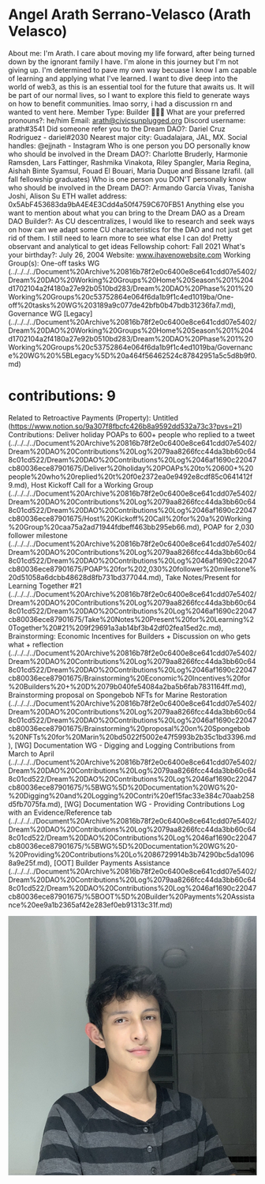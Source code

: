 # Angel Arath Serrano-Velasco (Arath Velasco)

About me: I'm Arath. I care about moving my life forward, after being turned down by the ignorant family I have. I'm alone in this journey but I'm not giving up. I'm determined to pave my own way becuase I know I am capable of learning and applying what I've learned.  I want to dive deep into the world of web3, as this is an essential tool for the future that awaits us. It will be part of our normal lives, so I want to explore this field to generate ways on how to benefit communities. lmao sorry, i had a discussion rn and wanted to vent here.
Member Type: Builder 👷🏾‍♀️
What are your preferred pronouns?: he/him
Email: arath@civicsunplugged.org
Discord username: arath#3541
Did someone refer you to the Dream DAO?: Dariel Cruz Rodriguez - dariel#2030
Nearest major city: Guadalajara, JAL, MX.
Social handles: @ejjnath - Instagram
Who is one person you DO personally know who should be involved in the Dream DAO?: Charlotte Bruderly, Harmonie Ramsden, Lars Fattinger, Rashmika Vinakota, Riley Spangler, Maria Regina, Aishah Binte Syamsul, Fouad El Bouari, Maria Duque and Bissane Izrafil. (all fall fellowship graduates)
Who is one person you DON'T personally know who should be involved in the Dream DAO?: Armando García Vivas, Tanisha Joshi, Alison Su
ETH wallet address: 0x5AbF453683da9bA4E4E3Cdd4a50f4759C670FB51
Anything else you want to mention about what you can bring to the Dream DAO as a Dream DAO Builder?: As CU descentralizes, I would like to research and seek ways on how can we adapt some CU characteristics for the DAO and not just get rid of them. I still need to learn more to see what else I can do! Pretty observant and analytical to get ideas
Fellowship cohort: Fall 2021
What's your birthday?: July 26, 2004
Website: www.ihavenowebsite.com
Working Group(s): One-off tasks WG (../../../../Document%20Archive%20816b78f2e0c6400e8ce641cdd07e5402/Dream%20DAO%20Working%20Groups%20Home%20Season%201%204d1702104a2f4180a27e92b0510bd283/Dream%20DAO%20Phase%201%20Working%20Groups%20c53752864e064f6da1b9f1c4ed1019ba/One-off%20tasks%20WG%203189a9c077de42bfb0b47bdb31236fa7.md), Governance WG [Legacy] (../../../../Document%20Archive%20816b78f2e0c6400e8ce641cdd07e5402/Dream%20DAO%20Working%20Groups%20Home%20Season%201%204d1702104a2f4180a27e92b0510bd283/Dream%20DAO%20Phase%201%20Working%20Groups%20c53752864e064f6da1b9f1c4ed1019ba/Governance%20WG%20%5BLegacy%5D%20a464f56462524c87842951a5c5d8b9f0.md)
# contributions: 9
Related to Retroactive Payments (Property): Untitled (https://www.notion.so/9a307f8fbcfc426b8a9592dd532a73c3?pvs=21)
Contributions: Deliver holiday POAPs to 600+ people who replied to a tweet (../../../../Document%20Archive%20816b78f2e0c6400e8ce641cdd07e5402/Dream%20DAO%20Contributions%20Log%2079aa8266fcc44da3bb60c648c01cd522/Dream%20DAO%20Contributions%20Log%2046af1690c22047cb80036ece87901675/Deliver%20holiday%20POAPs%20to%20600+%20people%20who%20replied%20t%20f0e2372ea0e9492e8cdf85c0641412f9.md), Host Kickoff Call for a Working Group (../../../../Document%20Archive%20816b78f2e0c6400e8ce641cdd07e5402/Dream%20DAO%20Contributions%20Log%2079aa8266fcc44da3bb60c648c01cd522/Dream%20DAO%20Contributions%20Log%2046af1690c22047cb80036ece87901675/Host%20Kickoff%20Call%20for%20a%20Working%20Group%20caa75a2ad71944fdbeff463bb295eb66.md), POAP for 2,030 follower milestone (../../../../Document%20Archive%20816b78f2e0c6400e8ce641cdd07e5402/Dream%20DAO%20Contributions%20Log%2079aa8266fcc44da3bb60c648c01cd522/Dream%20DAO%20Contributions%20Log%2046af1690c22047cb80036ece87901675/POAP%20for%202,030%20follower%20milestone%20d51058a6dcbb48628d8fb731bd377044.md), Take Notes/Present for Learning Together #21 (../../../../Document%20Archive%20816b78f2e0c6400e8ce641cdd07e5402/Dream%20DAO%20Contributions%20Log%2079aa8266fcc44da3bb60c648c01cd522/Dream%20DAO%20Contributions%20Log%2046af1690c22047cb80036ece87901675/Take%20Notes%20Present%20for%20Learning%20Together%20#21%209f29691a3ab14bf3b42df02fea15ed2c.md), Brainstorming: Economic Incentives for Builders + Discussion on who gets what + reflection (../../../../Document%20Archive%20816b78f2e0c6400e8ce641cdd07e5402/Dream%20DAO%20Contributions%20Log%2079aa8266fcc44da3bb60c648c01cd522/Dream%20DAO%20Contributions%20Log%2046af1690c22047cb80036ece87901675/Brainstorming%20Economic%20Incentives%20for%20Builders%20+%20D%2079b040fe54084a2ba5b6fab7831164ff.md), Brainstorming proposal on Spongebob NFTs for Marine Restoration (../../../../Document%20Archive%20816b78f2e0c6400e8ce641cdd07e5402/Dream%20DAO%20Contributions%20Log%2079aa8266fcc44da3bb60c648c01cd522/Dream%20DAO%20Contributions%20Log%2046af1690c22047cb80036ece87901675/Brainstorming%20proposal%20on%20Spongebob%20NFTs%20for%20Marin%20bd5022f5002e47f5993b2b35c1bd3396.md), [WG] Documentation WG - Digging and Logging Contributions from March to April (../../../../Document%20Archive%20816b78f2e0c6400e8ce641cdd07e5402/Dream%20DAO%20Contributions%20Log%2079aa8266fcc44da3bb60c648c01cd522/Dream%20DAO%20Contributions%20Log%2046af1690c22047cb80036ece87901675/%5BWG%5D%20Documentation%20WG%20-%20Digging%20and%20Logging%20Contri%20ef15fac33e384c70aab258d5fb7075fa.md), [WG] Documentation WG - Providing Contributions Log with an Evidence/Reference tab (../../../../Document%20Archive%20816b78f2e0c6400e8ce641cdd07e5402/Dream%20DAO%20Contributions%20Log%2079aa8266fcc44da3bb60c648c01cd522/Dream%20DAO%20Contributions%20Log%2046af1690c22047cb80036ece87901675/%5BWG%5D%20Documentation%20WG%20-%20Providing%20Contributions%20Lo%2086729914b3b74290bc5da10968a9e25f.md), [OOT] Builder Payments Assistance (../../../../Document%20Archive%20816b78f2e0c6400e8ce641cdd07e5402/Dream%20DAO%20Contributions%20Log%2079aa8266fcc44da3bb60c648c01cd522/Dream%20DAO%20Contributions%20Log%2046af1690c22047cb80036ece87901675/%5BOOT%5D%20Builder%20Payments%20Assistance%20ee9a1b2365af42e283ef0eb91313c31f.md)

![Untitled](../../Dream%20DAO%20Voting%20Member%20List%201790792012994a419257db8f8a7807ff/%5BS2%5D%20Dream%20DAO%20Founding%20Voting%20Member%20List%202c05a57dde504a87a8ced236cce0b149/Angel%20Arath%20Serrano-Velasco%20(Arath%20Velasco)%200654d7304283407181f52a158f81a1d6/Untitled.png)